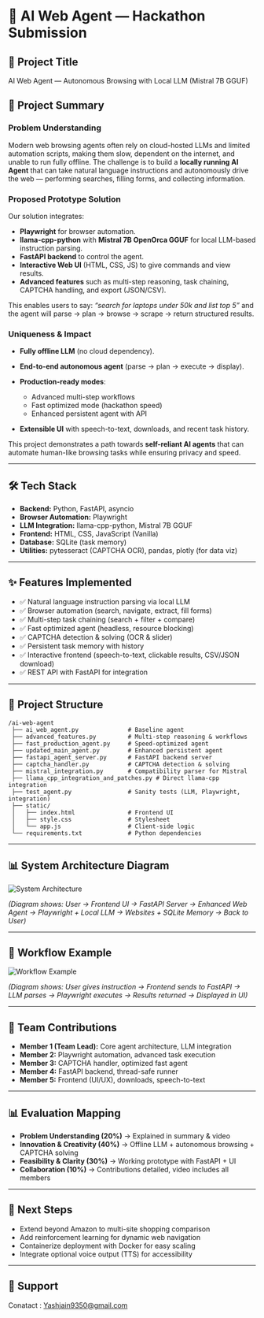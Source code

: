 # 🤖 AI Web Agent — Hackathon Submission

## 📌 Project Title

AI Web Agent — Autonomous Browsing with Local LLM (Mistral 7B GGUF)

## 📖 Project Summary

### Problem Understanding

Modern web browsing agents often rely on cloud-hosted LLMs and limited automation scripts, making them slow, dependent on the internet, and unable to run fully offline. The challenge is to build a **locally running AI Agent** that can take natural language instructions and autonomously drive the web — performing searches, filling forms, and collecting information.

### Proposed Prototype Solution

Our solution integrates:

* **Playwright** for browser automation.
* **llama-cpp-python** with **Mistral 7B OpenOrca GGUF** for local LLM-based instruction parsing.
* **FastAPI backend** to control the agent.
* **Interactive Web UI** (HTML, CSS, JS) to give commands and view results.
* **Advanced features** such as multi-step reasoning, task chaining, CAPTCHA handling, and export (JSON/CSV).

This enables users to say: *“search for laptops under 50k and list top 5”* and the agent will parse → plan → browse → scrape → return structured results.

### Uniqueness & Impact

* **Fully offline LLM** (no cloud dependency).
* **End-to-end autonomous agent** (parse → plan → execute → display).
* **Production-ready modes**:

  * Advanced multi-step workflows
  * Fast optimized mode (hackathon speed)
  * Enhanced persistent agent with API
* **Extensible UI** with speech-to-text, downloads, and recent task history.

This project demonstrates a path towards **self-reliant AI agents** that can automate human-like browsing tasks while ensuring privacy and speed.

---

## 🛠 Tech Stack

* **Backend:** Python, FastAPI, asyncio
* **Browser Automation:** Playwright
* **LLM Integration:** llama-cpp-python, Mistral 7B GGUF
* **Frontend:** HTML, CSS, JavaScript (Vanilla)
* **Database:** SQLite (task memory)
* **Utilities:** pytesseract (CAPTCHA OCR), pandas, plotly (for data viz)

---

## ✨ Features Implemented

* ✅ Natural language instruction parsing via local LLM
* ✅ Browser automation (search, navigate, extract, fill forms)
* ✅ Multi-step task chaining (search + filter + compare)
* ✅ Fast optimized agent (headless, resource blocking)
* ✅ CAPTCHA detection & solving (OCR & slider)
* ✅ Persistent task memory with history
* ✅ Interactive frontend (speech-to-text, clickable results, CSV/JSON download)
* ✅ REST API with FastAPI for integration

---

## 📂 Project Structure

```
/ai-web-agent
 ├── ai_web_agent.py              # Baseline agent
 ├── advanced_features.py         # Multi-step reasoning & workflows
 ├── fast_production_agent.py     # Speed-optimized agent
 ├── updated_main_agent.py        # Enhanced persistent agent
 ├── fastapi_agent_server.py      # FastAPI backend server
 ├── captcha_handler.py           # CAPTCHA detection & solving
 ├── mistral_integration.py       # Compatibility parser for Mistral
 ├── llama_cpp_integration_and_patches.py # Direct llama-cpp integration
 ├── test_agent.py                # Sanity tests (LLM, Playwright, integration)
 ├── static/
 │   ├── index.html               # Frontend UI
 │   ├── style.css                # Stylesheet
 │   └── app.js                   # Client-side logic
 └── requirements.txt             # Python dependencies
```

---

## 📊 System Architecture Diagram

![System Architecture](./docs/system-architecture.png)

*(Diagram shows: User → Frontend UI → FastAPI Server → Enhanced Web Agent → Playwright + Local LLM → Websites + SQLite Memory → Back to User)*

---

## 🔄 Workflow Example

![Workflow Example](./docs/workflow-sequence.png)

*(Diagram shows: User gives instruction → Frontend sends to FastAPI → LLM parses → Playwright executes → Results returned → Displayed in UI)*

---

## 👥 Team Contributions

* **Member 1 (Team Lead):** Core agent architecture, LLM integration
* **Member 2:** Playwright automation, advanced task execution
* **Member 3:** CAPTCHA handler, optimized fast agent
* **Member 4:** FastAPI backend, thread-safe runner
* **Member 5:** Frontend (UI/UX), downloads, speech-to-text

---

## 📊 Evaluation Mapping

* **Problem Understanding (20%)** → Explained in summary & video
* **Innovation & Creativity (40%)** → Offline LLM + autonomous browsing + CAPTCHA solving
* **Feasibility & Clarity (30%)** → Working prototype with FastAPI + UI
* **Collaboration (10%)** → Contributions detailed, video includes all members

---

## 🚀 Next Steps

* Extend beyond Amazon to multi-site shopping comparison
* Add reinforcement learning for dynamic web navigation
* Containerize deployment with Docker for easy scaling
* Integrate optional voice output (TTS) for accessibility

---

## 📧 Support

Conatact : Yashjain9350@gmail.com 
